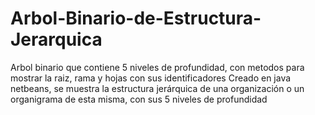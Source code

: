 # Arbol-Binario-de-Estructura-Jerarquica
Arbol binario que contiene 5 niveles de profundidad, con metodos para mostrar la raiz, rama y hojas con sus identificadores
Creado en java netbeans,  se muestra la estructura jerárquica de una organización o un organigrama de esta misma, con sus 5 niveles de profundidad
